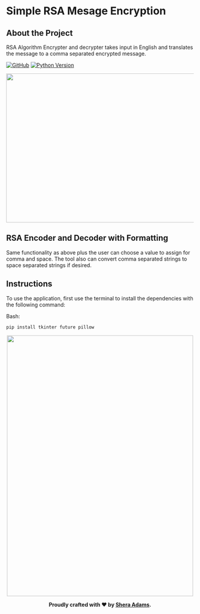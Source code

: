 # Simple RSA Mesage Encryption

## About the Project 

RSA Algorithm Encrypter and decrypter takes input in English and translates the message to a comma separated encrypted message.

[![GitHub](https://img.shields.io/github/license/sheraadams/Simple-RSA-Mesage-Encryption)](https://img.shields.io/github/license/sheraadams/Simple-RSA-Mesage-Encryption)
[![Python Version](https://img.shields.io/pypi/pyversions/dash.svg?color=dark-green)](https://www.python.org)

<p align="center">
  <img width="600" height="400" src="https://github.com/sheraadams/RSA-Encryption-Software/assets/110789514/72703864-420d-4da6-b752-fc1ea7faa1a4">
</p>

## RSA Encoder and Decoder with Formatting 
Same functionality as above plus the user can choose a value to assign for comma and space. The tool also can convert comma separated strings to space separated strings if desired. 

## Instructions
To use the application, first use the terminal to install the dependencies with the following command:

Bash:
```bash
pip install tkinter future pillow

```

<p align="center">
  <img width="500" height="700" src="https://user-images.githubusercontent.com/110789514/211207573-2d18b736-bb81-44fe-93db-e25347e5705b.png">
</p>

<div style="text-align: center;">
  <p><strong>Proudly crafted with ❤️ by <a href="https://github.com/sheraadams" target="_blank">Shera Adams</a>.</strong></p>
</div>

